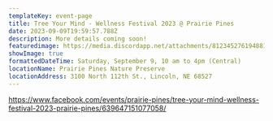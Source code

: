 ```yaml
---
templateKey: event-page
title: Tree Your Mind - Wellness Festival 2023 @ Prairie Pines
date: 2023-09-09T19:59:57.788Z
description: More details coming soon!
featuredimage: https://media.discordapp.net/attachments/812345276194881617/1139651831753084948/image.png
showImage: true
formattedDateTime: Saturday, September 9, 10 am to 4pm (Central)
locationName: Prairie Pines Nature Preserve
locationAddress: 3100 North 112th St., Lincoln, NE 68527
---
```

https://www.facebook.com/events/prairie-pines/tree-your-mind-wellness-festival-2023-prairie-pines/639647151077058/